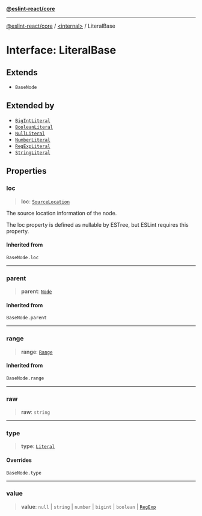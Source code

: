[**@eslint-react/core**](../../README.md)

***

[@eslint-react/core](../../README.md) / [\<internal\>](../README.md) / LiteralBase

# Interface: LiteralBase

## Extends

- `BaseNode`

## Extended by

- [`BigIntLiteral`](BigIntLiteral.md)
- [`BooleanLiteral`](BooleanLiteral.md)
- [`NullLiteral`](NullLiteral.md)
- [`NumberLiteral`](NumberLiteral.md)
- [`RegExpLiteral`](RegExpLiteral.md)
- [`StringLiteral`](StringLiteral.md)

## Properties

### loc

> **loc**: [`SourceLocation`](SourceLocation.md)

The source location information of the node.

The loc property is defined as nullable by ESTree, but ESLint requires this property.

#### Inherited from

`BaseNode.loc`

***

### parent

> **parent**: [`Node`](../type-aliases/Node.md)

#### Inherited from

`BaseNode.parent`

***

### range

> **range**: [`Range`](../type-aliases/Range.md)

#### Inherited from

`BaseNode.range`

***

### raw

> **raw**: `string`

***

### type

> **type**: [`Literal`](../README.md#literal)

#### Overrides

`BaseNode.type`

***

### value

> **value**: `null` \| `string` \| `number` \| `bigint` \| `boolean` \| [`RegExp`](https://developer.mozilla.org/docs/Web/JavaScript/Reference/Global_Objects/RegExp)
